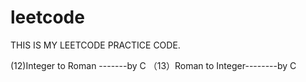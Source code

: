 # leetcode
THIS IS MY LEETCODE PRACTICE CODE.

 (12)Integer to Roman -------by C
（13）Roman to Integer--------by C
